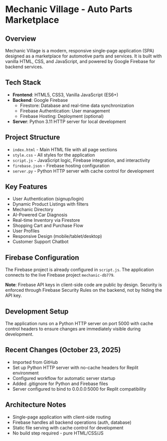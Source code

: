 # Mechanic Village - Auto Parts Marketplace

## Overview
Mechanic Village is a modern, responsive single-page application (SPA) designed as a marketplace for automotive parts and services. It is built with vanilla HTML, CSS, and JavaScript, and powered by Google Firebase for backend services.

## Tech Stack
- **Frontend**: HTML5, CSS3, Vanilla JavaScript (ES6+)
- **Backend**: Google Firebase
  - Firestore: Database and real-time data synchronization
  - Firebase Authentication: User management
  - Firebase Hosting: Deployment (optional)
- **Server**: Python 3.11 HTTP server for local development

## Project Structure
- `index.html` - Main HTML file with all page sections
- `style.css` - All styles for the application
- `script.js` - JavaScript logic, Firebase integration, and interactivity
- `firebase.json` - Firebase hosting configuration
- `server.py` - Python HTTP server with cache control for development

## Key Features
- User Authentication (signup/login)
- Dynamic Product Listings with filters
- Mechanic Directory
- AI-Powered Car Diagnosis
- Real-time Inventory via Firestore
- Shopping Cart and Purchase Flow
- User Profiles
- Responsive Design (mobile/tablet/desktop)
- Customer Support Chatbot

## Firebase Configuration
The Firebase project is already configured in `script.js`. The application connects to the live Firebase project `mechanic-db779`.

**Note**: Firebase API keys in client-side code are public by design. Security is enforced through Firebase Security Rules on the backend, not by hiding the API key.

## Development Setup
The application runs on a Python HTTP server on port 5000 with cache control headers to ensure changes are immediately visible during development.

## Recent Changes (October 23, 2025)
- Imported from GitHub
- Set up Python HTTP server with no-cache headers for Replit environment
- Configured workflow for automatic server startup
- Added .gitignore for Python and Firebase files
- Server configured to bind to 0.0.0.0:5000 for Replit compatibility

## Architecture Notes
- Single-page application with client-side routing
- Firebase handles all backend operations (auth, database)
- Static file serving with cache control for development
- No build step required - pure HTML/CSS/JS
